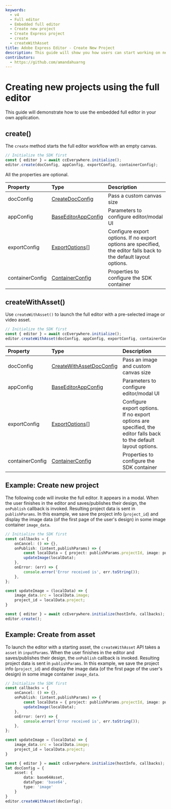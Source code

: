 ```yaml
---
keywords:
  - v4
  - Full editor
  - Embedded full editor
  - Create new project 
  - Create Express project 
  - create
  - createWithAsset
title: Adobe Express Editor - Create New Project
description: This guide will show you how users can start working on new projects in an embedded Adobe Express editor. 
contributors:
  - https://github.com/amandahuarng
---
```


# Creating new projects using the full editor

This guide will demonstrate how to use the embedded full editor in your own application.

## create()

The `create` method starts the full editor workflow with an empty canvas.

```js
// Initialize the SDK first
const { editor } = await ccEverywhere.initialize(); 
editor.create(docConfig, appConfig, exportConfig, containerConfig); 
```

All the properties are optional.

| Property | Type| Description
| :-- | :-- | :--
| docConfig | [CreateDocConfig](../../../reference/CCEverywhere/editor/index.md#createdocconfig) | Pass a custom canvas size
| appConfig | [BaseEditorAppConfig](../../../reference/CCEverywhere/editor/index.md#baseeditorappconfig) | Parameters to configure editor/modal UI
| exportConfig | [ExportOptions](../../../reference/types/index.md#exportoptions)[] | Configure export options. If no export options are specified, the editor falls back to the default layout options.
| containerConfig | [ContainerConfig](../../../reference/types/index.md#containerconfig) | Properties to configure the SDK container

## createWithAsset()

Use `createWithAsset()` to launch the full editor with a pre-selected image or video asset.

```js
// Initialize the SDK first
const { editor } = await ccEverywhere.initialize(); 
editor.createWithAsset(docConfig, appConfig, exportConfig, containerConfig); 
```

| Property | Type| Description
| :-- | :-- | :--
| docConfig | [CreateWithAssetDocConfig](../../../reference/CCEverywhere/editor/index.md#createwithassetdocconfig) | Pass an image and custom canvas size
| appConfig | [BaseEditorAppConfig](../../../reference/CCEverywhere/editor/index.md#baseeditorappconfig) | Parameters to configure editor/modal UI
| exportConfig | [ExportOptions](../../../reference/types/index.md#exportoptions)[] | Configure export options. If no export options are specified, the editor falls back to the default layout options.
| containerConfig | [ContainerConfig](../../../reference/types/index.md#containerconfig) | Properties to configure the SDK container

## Example: Create new project

The following code will invoke the full editor. It appears in a modal. When the user finishes in the editor and saves/publishes their design, the `onPublish` callback is invoked. Resulting project data is sent in `publishParams`. In this example, we save the project info (`project_id`) and display the image data (of the first page of the user's design) in some image container `image_data`.

``` ts title="create-new-project.js"
// Initialize the SDK first
const callbacks = {
    onCancel: () => {},
    onPublish: (intent,publishParams) => {
        const localData = { project: publishParams.projectId, image: publishParams.asset[0].data };
        updateImage(localData);
    },
    onError: (err) => {
        console.error('Error received is', err.toString());
    },
};

const updateImage = (localData) => {
    image_data.src = localData.image;
    project_id = localData.project;
}

const { editor } = await ccEverywhere.initialize(hostInfo, callbacks); 
editor.create();
```

## Example: Create from asset

To launch the editor with a starting asset, the `createWithAsset` API takes a `asset` in `inputParams`. When the user finishes in the editor and saves/publishes their design, the `onPublish` callback is invoked. Resulting project data is sent in `publishParams`. In this example, we save the project info (`project_id`) and display the image data (of the first page of the user's design) in some image container `image_data`.

``` ts title="create-from-asset.js" hl_lines="5"
// Initialize the SDK first
const callbacks = {
    onCancel: () => {},
    onPublish: (intent,publishParams) => {
        const localData = { project: publishParams.projectId, image: publishParams.asset[0].data };
        updateImage(localData);
    },
    onError: (err) => {
        console.error('Error received is', err.toString());
    },
};

const updateImage = (localData) => {
    image_data.src = localData.image;
    project_id = localData.project;
}

const { editor } = await ccEverywhere.initialize(hostInfo, callbacks); 
let docConfig = {
    asset: {
        data: base64Asset,
        dataType: 'base64',
        type: 'image' 
    }
}
editor.createWithAsset(docConfig);
```
